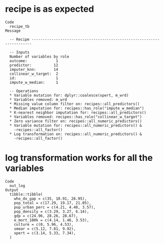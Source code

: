 # recipe is as expected

    Code
      recipe_tb
    Message
      
      -- Recipe ----------------------------------------------------------------------
      
      -- Inputs 
      Number of variables by role
      outcome:             1
      predictor:          12
      imputer_knn:        14
      collinear_w_target:  2
      id:                  1
      impute_w_median:     1
      
      -- Operations 
      * Variable mutation for: dplyr::coalesce(xpert, m_wrd)
      * Variables removed: m_wrd
      * Missing value column filter on: recipes::all_predictors()
      * Median imputation for: recipes::has_role("impute_w_median")
      * K-nearest neighbor imputation for: recipes::all_predictors()
      * Variables removed: recipes::has_role("collinear_w_target")
      * Zero variance filter on: recipes::all_numeric_predictors()
      * Variable mutation for: recipes::all_numeric_predictors() &
        -recipes::all_factor()
      * Log transformation on: recipes::all_numeric_predictors() &
        -recipes::all_factor()

# log transformation works for all the variables

    Code
      out_log
    Output
      tibble::tibble(
        who_dx_gap = c(35, 10.91, 26.95),
        pop_total = c(17.29, 19.17, 21.05),
        pop_urban_perc = c(4.21, 4.48, 3.57),
        pop_density = c(3.29, 3.27, 6.14),
        gdp = c(24.96, 28.26, 28.67),
        e_mort_100k = c(4.14, 1.46, 3.53),
        culture = c(0, 5.96, 4.53),
        smear = c(5.12, 7.81, 9.92),
        xpert = c(3.14, 5.33, 7.34),
      )

